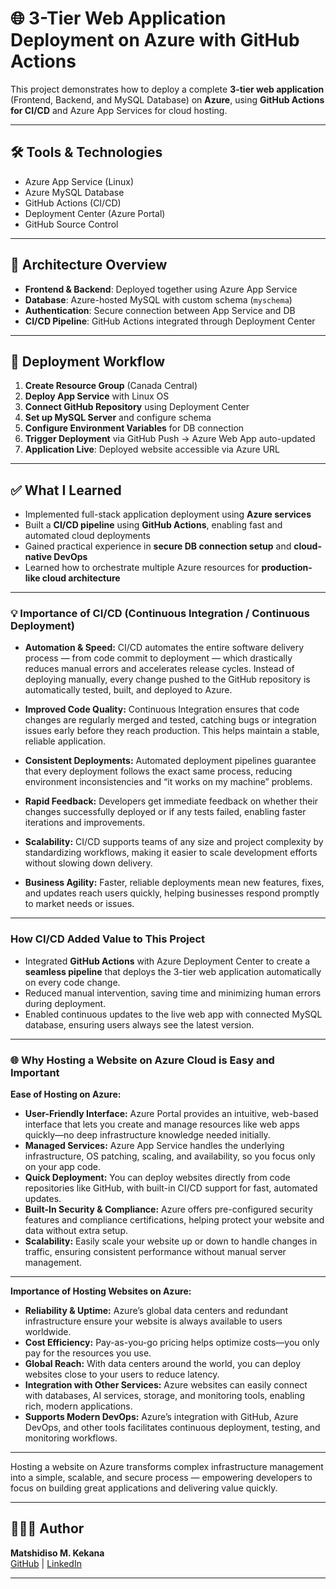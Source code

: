 # 🌐 3-Tier Web Application Deployment on Azure with GitHub Actions

This project demonstrates how to deploy a complete **3-tier web application** (Frontend, Backend, and MySQL Database) on **Azure**, using **GitHub Actions for CI/CD** and Azure App Services for cloud hosting.

---

## 🛠️ Tools & Technologies

- Azure App Service (Linux)
- Azure MySQL Database
- GitHub Actions (CI/CD)
- Deployment Center (Azure Portal)
- GitHub Source Control

---

## 🧱 Architecture Overview

- **Frontend & Backend**: Deployed together using Azure App Service
- **Database**: Azure-hosted MySQL with custom schema (`myschema`)
- **Authentication**: Secure connection between App Service and DB
- **CI/CD Pipeline**: GitHub Actions integrated through Deployment Center

---

## 🔄 Deployment Workflow

1. **Create Resource Group** (Canada Central)
2. **Deploy App Service** with Linux OS
3. **Connect GitHub Repository** using Deployment Center
4. **Set up MySQL Server** and configure schema
5. **Configure Environment Variables** for DB connection
6. **Trigger Deployment** via GitHub Push → Azure Web App auto-updated
7. **Application Live**: Deployed website accessible via Azure URL

---

## ✅ What I Learned

- Implemented full-stack application deployment using **Azure services**
- Built a **CI/CD pipeline** using **GitHub Actions**, enabling fast and automated cloud deployments
- Gained practical experience in **secure DB connection setup** and **cloud-native DevOps**
- Learned how to orchestrate multiple Azure resources for **production-like cloud architecture**

---

### 💡 Importance of CI/CD (Continuous Integration / Continuous Deployment)

* **Automation & Speed:** CI/CD automates the entire software delivery process — from code commit to deployment — which drastically reduces manual errors and accelerates release cycles. Instead of deploying manually, every change pushed to the GitHub repository is automatically tested, built, and deployed to Azure.

* **Improved Code Quality:** Continuous Integration ensures that code changes are regularly merged and tested, catching bugs or integration issues early before they reach production. This helps maintain a stable, reliable application.

* **Consistent Deployments:** Automated deployment pipelines guarantee that every deployment follows the exact same process, reducing environment inconsistencies and “it works on my machine” problems.

* **Rapid Feedback:** Developers get immediate feedback on whether their changes successfully deployed or if any tests failed, enabling faster iterations and improvements.

* **Scalability:** CI/CD supports teams of any size and project complexity by standardizing workflows, making it easier to scale development efforts without slowing down delivery.

* **Business Agility:** Faster, reliable deployments mean new features, fixes, and updates reach users quickly, helping businesses respond promptly to market needs or issues.

---

### How CI/CD Added Value to This Project

* Integrated **GitHub Actions** with Azure Deployment Center to create a **seamless pipeline** that deploys the 3-tier web application automatically on every code change.
* Reduced manual intervention, saving time and minimizing human errors during deployment.
* Enabled continuous updates to the live web app with connected MySQL database, ensuring users always see the latest version.

---

### 🌐 Why Hosting a Website on Azure Cloud is Easy and Important

**Ease of Hosting on Azure:**

* **User-Friendly Interface:** Azure Portal provides an intuitive, web-based interface that lets you create and manage resources like web apps quickly—no deep infrastructure knowledge needed initially.
* **Managed Services:** Azure App Service handles the underlying infrastructure, OS patching, scaling, and availability, so you focus only on your app code.
* **Quick Deployment:** You can deploy websites directly from code repositories like GitHub, with built-in CI/CD support for fast, automated updates.
* **Built-In Security & Compliance:** Azure offers pre-configured security features and compliance certifications, helping protect your website and data without extra setup.
* **Scalability:** Easily scale your website up or down to handle changes in traffic, ensuring consistent performance without manual server management.

---

**Importance of Hosting Websites on Azure:**

* **Reliability & Uptime:** Azure’s global data centers and redundant infrastructure ensure your website is always available to users worldwide.
* **Cost Efficiency:** Pay-as-you-go pricing helps optimize costs—you only pay for the resources you use.
* **Global Reach:** With data centers around the world, you can deploy websites close to your users to reduce latency.
* **Integration with Other Services:** Azure websites can easily connect with databases, AI services, storage, and monitoring tools, enabling rich, modern applications.
* **Supports Modern DevOps:** Azure’s integration with GitHub, Azure DevOps, and other tools facilitates continuous deployment, testing, and monitoring workflows.

---

Hosting a website on Azure transforms complex infrastructure management into a simple, scalable, and secure process — empowering developers to focus on building great applications and delivering value quickly.

---
## 🙋🏽‍♂️ Author

**Matshidiso M. Kekana**  
[GitHub](https://github.com/yourusername) | [LinkedIn](https://linkedin.com/in/yourprofile)

---

